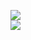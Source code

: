 [![](https://img.shields.io/badge/Made%20With-Github%20Spray-lightgrey.svg?style=for-the-badge&logo=github)](https://github.com/Annihil/github-spray#11020)  
[![](https://i.imgur.com/2DrTn0Z.gif)](https://github.com/Annihil/github-spray)